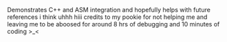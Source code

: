 Demonstrates C++ and ASM integration and hopefully helps with future references i think uhhh hiii
credits to my pookie for not helping me and leaving me to be aboosed for around 8 hrs of debugging
and 10 minutes of coding >_<
